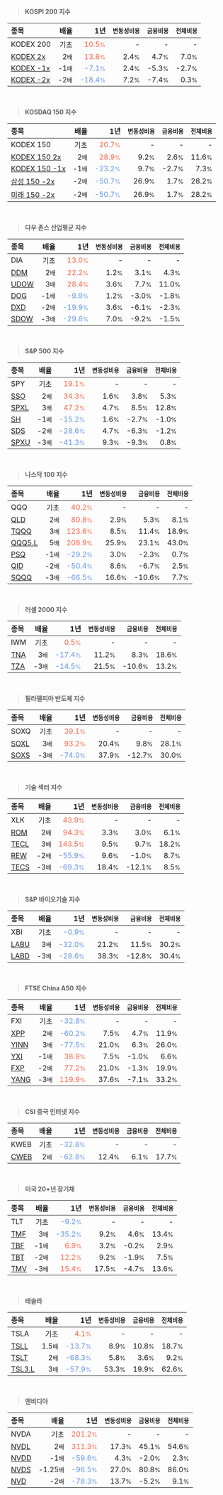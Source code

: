 <br>

> **KOSPI 200 지수**

| **종목** | **배율** | **1년** | **<small>변동성비용</small>** | **<small>금융비용</small>** | **<small>전체비용</small>** |
| :------- | -------: | ------: | --------------: | ------------: | ------------: |
| KODEX 200 | 기초 | <span style="color: tomato">10.5<small>%</small></span> | - | - | - |
| [KODEX 2x](/122630/) | 2<small>배</small> | <span style="color: tomato">13.6<small>%</small></span> | 2.4<small>%</small> | 4.7<small>%</small> | 7.0<small>%</small> |
| [KODEX -1x](/114800/) | -1<small>배</small> | <span style="color: cornflowerblue">-7.1<small>%</small></span> | 2.4<small>%</small> | -5.3<small>%</small> | -2.7<small>%</small> |
| [KODEX -2x](/252670/) | -2<small>배</small> | <span style="color: cornflowerblue">-18.4<small>%</small></span> | 7.2<small>%</small> | -7.4<small>%</small> | 0.3<small>%</small> |

<br>

> **KOSDAQ 150 지수**

| **종목** | **배율** | **1년** | **<small>변동성비용</small>** | **<small>금융비용</small>** | **<small>전체비용</small>** |
| :------- | -------: | ------: | --------------: | ------------: | ------------: |
| KODEX 150 | 기초 | <span style="color: tomato">20.7<small>%</small></span> | - | - | - |
| [KODEX 150 2x](/233740/) | 2<small>배</small> | <span style="color: tomato">28.9<small>%</small></span> | 9.2<small>%</small> | 2.6<small>%</small> | 11.6<small>%</small> |
| [KODEX 150 -1x](/251340/) | -1<small>배</small> | <span style="color: cornflowerblue">-23.2<small>%</small></span> | 9.7<small>%</small> | -2.7<small>%</small> | 7.3<small>%</small> |
| [삼성 150 -2x](/530107/) | -2<small>배</small> | <span style="color: cornflowerblue">-50.7<small>%</small></span> | 26.9<small>%</small> | 1.7<small>%</small> | 28.2<small>%</small> |
| [미래 150 -2x](/520057/) | -2<small>배</small> | <span style="color: cornflowerblue">-50.7<small>%</small></span> | 26.9<small>%</small> | 1.7<small>%</small> | 28.2<small>%</small> |

<br>

> **다우 존스 산업평균 지수**

| **종목** | **배율** | **1년** | **<small>변동성비용</small>** | **<small>금융비용</small>** | **<small>전체비용</small>** |
| :------- | -------: | ------: | --------------: | ------------: | ------------: |
| DIA | 기초 | <span style="color: tomato">13.0<small>%</small></span> | - | - | - |
| [DDM](/ddm/) | 2<small>배</small> | <span style="color: tomato">22.2<small>%</small></span> | 1.2<small>%</small> | 3.1<small>%</small> | 4.3<small>%</small> |
| [UDOW](/udow/) | 3<small>배</small> | <span style="color: tomato">28.4<small>%</small></span> | 3.6<small>%</small> | 7.7<small>%</small> | 11.0<small>%</small> |
| [DOG](/dog/) | -1<small>배</small> | <span style="color: cornflowerblue">-9.9<small>%</small></span> | 1.2<small>%</small> | -3.0<small>%</small> | -1.8<small>%</small> |
| [DXD](/dxd/) | -2<small>배</small> | <span style="color: cornflowerblue">-19.9<small>%</small></span> | 3.6<small>%</small> | -6.1<small>%</small> | -2.3<small>%</small> |
| [SDOW](/sdow/) | -3<small>배</small> | <span style="color: cornflowerblue">-29.6<small>%</small></span> | 7.0<small>%</small> | -9.2<small>%</small> | -1.5<small>%</small> |

<br>

> **S&P 500 지수**

| **종목** | **배율** | **1년** | **<small>변동성비용</small>** | **<small>금융비용</small>** | **<small>전체비용</small>** |
| :------- | -------: | ------: | --------------: | ------------: | ------------: |
| SPY | 기초 | <span style="color: tomato">19.1<small>%</small></span> | - | - | - |
| [SSO](/sso/) | 2<small>배</small> | <span style="color: tomato">34.3<small>%</small></span> | 1.6<small>%</small> | 3.8<small>%</small> | 5.3<small>%</small> |
| [SPXL](/spxl/) | 3<small>배</small> | <span style="color: tomato">47.2<small>%</small></span> | 4.7<small>%</small> | 8.5<small>%</small> | 12.8<small>%</small> |
| [SH](/sh/) | -1<small>배</small> | <span style="color: cornflowerblue">-15.2<small>%</small></span> | 1.6<small>%</small> | -2.7<small>%</small> | -1.0<small>%</small> |
| [SDS](/sds/) | -2<small>배</small> | <span style="color: cornflowerblue">-28.6<small>%</small></span> | 4.7<small>%</small> | -6.3<small>%</small> | -1.2<small>%</small> |
| [SPXU](/spxu/) | -3<small>배</small> | <span style="color: cornflowerblue">-41.3<small>%</small></span> | 9.3<small>%</small> | -9.3<small>%</small> | 0.8<small>%</small> |

<br>

> **나스닥 100 지수**

| **종목** | **배율** | **1년** | **<small>변동성비용</small>** | **<small>금융비용</small>** | **<small>전체비용</small>** |
| :------- | -------: | ------: | --------------: | ------------: | ------------: |
| QQQ | 기초 | <span style="color: tomato">40.2<small>%</small></span> | - | - | - |
| [QLD](/qld/) | 2<small>배</small> | <span style="color: tomato">80.8<small>%</small></span> | 2.9<small>%</small> | 5.3<small>%</small> | 8.1<small>%</small> |
| [TQQQ](/tqqq/) | 3<small>배</small> | <span style="color: tomato">123.6<small>%</small></span> | 8.5<small>%</small> | 11.4<small>%</small> | 18.9<small>%</small> |
| [QQQ5.L](/qqq5/) | 5<small>배</small> | <span style="color: tomato">208.9<small>%</small></span> | 25.9<small>%</small> | 23.1<small>%</small> | 43.0<small>%</small> |
| [PSQ](/psq/) | -1<small>배</small> | <span style="color: cornflowerblue">-29.2<small>%</small></span> | 3.0<small>%</small> | -2.3<small>%</small> | 0.7<small>%</small> |
| [QID](/qid/) | -2<small>배</small> | <span style="color: cornflowerblue">-50.4<small>%</small></span> | 8.6<small>%</small> | -6.7<small>%</small> | 2.5<small>%</small> |
| [SQQQ](/sqqq/) | -3<small>배</small> | <span style="color: cornflowerblue">-66.5<small>%</small></span> | 16.6<small>%</small> | -10.6<small>%</small> | 7.7<small>%</small> |

<br>

> **러셀 2000 지수**

| **종목** | **배율** | **1년** | **<small>변동성비용</small>** | **<small>금융비용</small>** | **<small>전체비용</small>** |
| :------- | -------: | ------: | --------------: | ------------: | ------------: |
| IWM | 기초 | <span style="color: tomato">0.5<small>%</small></span> | - | - | - |
| [TNA](/tna/) | 3<small>배</small> | <span style="color: cornflowerblue">-17.4<small>%</small></span> | 11.2<small>%</small> | 8.3<small>%</small> | 18.6<small>%</small> |
| [TZA](/tza/) | -3<small>배</small> | <span style="color: cornflowerblue">-14.5<small>%</small></span> | 21.5<small>%</small> | -10.6<small>%</small> | 13.2<small>%</small> |

<br>

> **필라델피아 반도체 지수**

| **종목** | **배율** | **1년** | **<small>변동성비용</small>** | **<small>금융비용</small>** | **<small>전체비용</small>** |
| :------- | -------: | ------: | --------------: | ------------: | ------------: |
| SOXQ | 기초 | <span style="color: tomato">39.1<small>%</small></span> | - | - | - |
| [SOXL](/soxl/) | 3<small>배</small> | <span style="color: tomato">93.2<small>%</small></span> | 20.4<small>%</small> | 9.8<small>%</small> | 28.1<small>%</small> |
| [SOXS](/soxs/) | -3<small>배</small> | <span style="color: cornflowerblue">-74.0<small>%</small></span> | 37.9<small>%</small> | -12.7<small>%</small> | 30.0<small>%</small> |

<br>

> **기술 섹터 지수**

| **종목** | **배율** | **1년** | **<small>변동성비용</small>** | **<small>금융비용</small>** | **<small>전체비용</small>** |
| :------- | -------: | ------: | --------------: | ------------: | ------------: |
| XLK | 기초 | <span style="color: tomato">43.9<small>%</small></span> | - | - | - |
| [ROM](/rom/) | 2<small>배</small> | <span style="color: tomato">94.3<small>%</small></span> | 3.3<small>%</small> | 3.0<small>%</small> | 6.1<small>%</small> |
| [TECL](/tecl/) | 3<small>배</small> | <span style="color: tomato">143.5<small>%</small></span> | 9.5<small>%</small> | 9.7<small>%</small> | 18.2<small>%</small> |
| [REW](/rew/) | -2<small>배</small> | <span style="color: cornflowerblue">-55.9<small>%</small></span> | 9.6<small>%</small> | -1.0<small>%</small> | 8.7<small>%</small> |
| [TECS](/tecs/) | -3<small>배</small> | <span style="color: cornflowerblue">-69.3<small>%</small></span> | 18.4<small>%</small> | -12.1<small>%</small> | 8.5<small>%</small> |

<br>

> **S&P 바이오기술 지수**

| **종목** | **배율** | **1년** | **<small>변동성비용</small>** | **<small>금융비용</small>** | **<small>전체비용</small>** |
| :------- | -------: | ------: | --------------: | ------------: | ------------: |
| XBI | 기초 | <span style="color: cornflowerblue">-0.9<small>%</small></span> | - | - | - |
| [LABU](/labu/) | 3<small>배</small> | <span style="color: cornflowerblue">-32.0<small>%</small></span> | 21.2<small>%</small> | 11.5<small>%</small> | 30.2<small>%</small> |
| [LABD](/labd/) | -3<small>배</small> | <span style="color: cornflowerblue">-28.6<small>%</small></span> | 38.3<small>%</small> | -12.8<small>%</small> | 30.4<small>%</small> |

<br>

> **FTSE China A50 지수**

| **종목** | **배율** | **1년** | **<small>변동성비용</small>** | **<small>금융비용</small>** | **<small>전체비용</small>** |
| :------- | -------: | ------: | --------------: | ------------: | ------------: |
| FXI | 기초 | <span style="color: cornflowerblue">-32.8<small>%</small></span> | - | - | - |
| [XPP](/xpp/) | 2<small>배</small> | <span style="color: cornflowerblue">-60.2<small>%</small></span> | 7.5<small>%</small> | 4.7<small>%</small> | 11.9<small>%</small> |
| [YINN](/yinn/) | 3<small>배</small> | <span style="color: cornflowerblue">-77.5<small>%</small></span> | 21.0<small>%</small> | 6.3<small>%</small> | 26.0<small>%</small> |
| [YXI](/yxi/) | -1<small>배</small> | <span style="color: tomato">38.9<small>%</small></span> | 7.5<small>%</small> | -1.0<small>%</small> | 6.6<small>%</small> |
| [FXP](/fxp/) | -2<small>배</small> | <span style="color: tomato">77.2<small>%</small></span> | 21.0<small>%</small> | -1.3<small>%</small> | 19.9<small>%</small> |
| [YANG](/yang/) | -3<small>배</small> | <span style="color: tomato">119.9<small>%</small></span> | 37.6<small>%</small> | -7.1<small>%</small> | 33.2<small>%</small> |

<br>

> **CSI 중국 인터넷 지수**

| **종목** | **배율** | **1년** | **<small>변동성비용</small>** | **<small>금융비용</small>** | **<small>전체비용</small>** |
| :------- | -------: | ------: | --------------: | ------------: | ------------: |
| KWEB | 기초 | <span style="color: cornflowerblue">-32.8<small>%</small></span> | - | - | - |
| [CWEB](/cweb/) | 2<small>배</small> | <span style="color: cornflowerblue">-62.8<small>%</small></span> | 12.4<small>%</small> | 6.1<small>%</small> | 17.7<small>%</small> |

<br>

> **미국 20+년 장기채**

| **종목** | **배율** | **1년** | **<small>변동성비용</small>** | **<small>금융비용</small>** | **<small>전체비용</small>** |
| :------- | -------: | ------: | --------------: | ------------: | ------------: |
| TLT | 기초 | <span style="color: cornflowerblue">-9.2<small>%</small></span> | - | - | - |
| [TMF](/tmf/) | 3<small>배</small> | <span style="color: cornflowerblue">-35.2<small>%</small></span> | 9.2<small>%</small> | 4.6<small>%</small> | 13.4<small>%</small> |
| [TBF](/tbf/) | -1<small>배</small> | <span style="color: tomato">6.9<small>%</small></span> | 3.2<small>%</small> | -0.2<small>%</small> | 2.9<small>%</small> |
| [TBT](/tbt/) | -2<small>배</small> | <span style="color: tomato">12.2<small>%</small></span> | 9.2<small>%</small> | -1.9<small>%</small> | 7.5<small>%</small> |
| [TMV](/tmv/) | -3<small>배</small> | <span style="color: tomato">15.4<small>%</small></span> | 17.5<small>%</small> | -4.7<small>%</small> | 13.6<small>%</small> |

<br>

> **테슬라**

| **종목** | **배율** | **1년** | **<small>변동성비용</small>** | **<small>금융비용</small>** | **<small>전체비용</small>** |
| :------- | -------: | ------: | --------------: | ------------: | ------------: |
| TSLA | 기초 | <span style="color: tomato">4.1<small>%</small></span> | - | - | - |
| [TSLL](/tsll/) | 1.5<small>배</small> | <span style="color: cornflowerblue">-13.7<small>%</small></span> | 8.9<small>%</small> | 10.8<small>%</small> | 18.7<small>%</small> |
| [TSLT](/tslt/) | 2<small>배</small> | <span style="color: cornflowerblue">-68.3<small>%</small></span> | 5.8<small>%</small> | 3.6<small>%</small> | 9.2<small>%</small> |
| [TSL3.L](/tsl3/) | 3<small>배</small> | <span style="color: cornflowerblue">-57.9<small>%</small></span> | 53.3<small>%</small> | 19.9<small>%</small> | 62.6<small>%</small> |

<br>

> **엔비디아**

| **종목** | **배율** | **1년** | **<small>변동성비용</small>** | **<small>금융비용</small>** | **<small>전체비용</small>** |
| :------- | -------: | ------: | --------------: | ------------: | ------------: |
| NVDA | 기초 | <span style="color: tomato">201.2<small>%</small></span> | - | - | - |
| [NVDL](/nvdl/) | 2<small>배</small> | <span style="color: tomato">311.3<small>%</small></span> | 17.3<small>%</small> | 45.1<small>%</small> | 54.6<small>%</small> |
| [NVDD](/nvdd/) | -1<small>배</small> | <span style="color: cornflowerblue">-59.6<small>%</small></span> | 4.3<small>%</small> | -2.0<small>%</small> | 2.3<small>%</small> |
| [NVDS](/nvds/) | -1.25<small>배</small> | <span style="color: cornflowerblue">-96.5<small>%</small></span> | 27.0<small>%</small> | 80.8<small>%</small> | 86.0<small>%</small> |
| [NVD](/nvd/) | -2<small>배</small> | <span style="color: cornflowerblue">-78.3<small>%</small></span> | 13.7<small>%</small> | -5.2<small>%</small> | 9.1<small>%</small> |